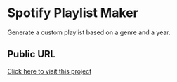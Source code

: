 # Spotify Playlist Maker

Generate a custom playlist based on a genre and a year.

## Public URL

[Click here to visit this project](https://smx-spotify-playlist-mak-56a0f.web.app)

